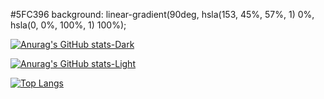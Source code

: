 #5FC396
background: linear-gradient(90deg, hsla(153, 45%, 57%, 1) 0%, hsla(0, 0%, 100%, 1) 100%);

[![Anurag's GitHub stats-Dark](https://github-readme-stats.vercel.app/api?username=Igor-da-SilvaRodrigues&show_icons=true&theme=solarized-light&bg_color=0,4A412A,442A4A#gh-dark-mode-only)](https://github.com/anuraghazra/github-readme-stats#gh-dark-mode-only)

[![Anurag's GitHub stats-Light](https://github-readme-stats.vercel.app/api?username=Igor-da-SilvaRodrigues&show_icons=true&theme=vue&border_color=5FC295AA#gh-light-mode-only)](https://github.com/anuraghazra/github-readme-stats#gh-light-mode-only)

[![Top Langs](https://github-readme-stats.vercel.app/api/top-langs/?username=Igor-da-SilvaRodrigues&layout=compact)](https://github.com/anuraghazra/github-readme-stats)
